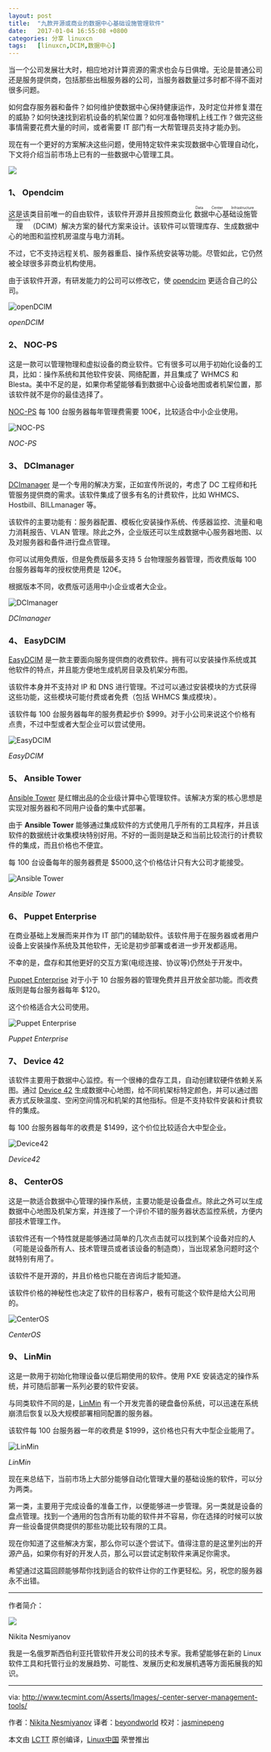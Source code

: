 ```yaml
---
layout: post
title:	"九款开源或商业的数据中心基础设施管理软件"
date:	2017-01-04 16:55:08 +0800 
categories:	分享 linuxcn 
tags:	[linuxcn,DCIM,数据中心]
---
```



当一个公司发展壮大时，相应地对计算资源的需求也会与日俱增。无论是普通公司还是服务提供商，包括那些出租服务器的公司，当服务器数量过多时都不得不面对很多问题。


如何盘存服务器和备件？如何维护使数据中心保持健康运作，及时定位并修复潜在的威胁？如何快速找到宕机设备的机架位置？如何准备物理机上线工作？做完这些事情需要花费大量的时间，或者需要 IT 部门有一大帮管理员支持才能办到。


现在有一个更好的方案解决这些问题，使用特定软件来实现数据中心管理自动化，下文将介绍当前市场上已有的一些数据中心管理工具。


![](/Asserts/Images//attachment/album/201701/04/165459qyroddxoeq79za7d.jpg)


### 1、 Opendcim


这是该类目前唯一的自由软件，该软件开源并且按照商业化<ruby> 数据中心基础设施管理 <rt>  Data Center Infrastructure Management </rt></ruby>（DCIM）解决方案的替代方案来设计。该软件可以管理库存、生成数据中心的地图和监控机房温度与电力消耗。


不过，它不支持远程关机、服务器重启、操作系统安装等功能。尽管如此，它仍然被全球很多非商业机构使用。


由于该软件开源，有研发能力的公司可以修改它，使 [opendcim](http://opendcim.org/) 更适合自己的公司。


![openDCIM](/Asserts/Images//attachment/album/201701/04/165509p02ala01zdjdoaba.png)


*openDCIM*


### 2、 NOC-PS


这是一款可以管理物理和虚拟设备的商业软件。它有很多可以用于初始化设备的工具，比如：操作系统和其他软件安装、网络配置，并且集成了 WHMCS 和 Blesta。美中不足的是，如果你希望能够看到数据中心设备地图或者机架位置，那该软件就不是你的最佳选择了。


[NOC-PS](http://noc-ps.com/) 每 100 台服务器每年管理费需要 100€，比较适合中小企业使用。


![NOC-PS](/Asserts/Images//attachment/album/201701/04/165511fo2b3o833k794i3b.png)


*NOC-PS*


### 3、 DCImanager


[DCImanager](https://www.ispsystem.com/software/dcimanager) 是一个专用的解决方案，正如宣传所说的，考虑了 DC 工程师和托管服务提供商的需求。该软件集成了很多有名的计费软件，比如 WHMCS、Hostbill、BILLmanager 等。


该软件的主要功能有：服务器配置、模板化安装操作系统、传感器监控、流量和电力消耗报告、VLAN 管理。除此之外，企业版还可以生成数据中心服务器地图、以及对服务器和备件进行盘点管理。


你可以试用免费版，但是免费版最多支持 5 台物理服务器管理，而收费版每 100 台服务器每年的授权使用费是 120€。


根据版本不同，收费版可适用中小企业或者大企业。


![DCImanager](/Asserts/Images//attachment/album/201701/04/165513hl3p1lj5lm6ieeie.png)


*DCImanager*


### 4、 EasyDCIM


[EasyDCIM](https://www.easydcim.com/) 是一款主要面向服务提供商的收费软件。拥有可以安装操作系统或其他软件的特点，并且能方便地生成机房目录及机架分布图。


该软件本身并不支持对 IP 和 DNS 进行管理。不过可以通过安装模块的方式获得这些功能，这些模块可能付费或者免费（包括 WHMCS 集成模块）。


该软件每 100 台服务器每年的服务费起步价 $999。对于小公司来说这个价格有点贵，不过中型或者大型企业可以尝试使用。


![EasyDCIM](/Asserts/Images//attachment/album/201701/04/165518vp0j6pj1eh4em6z1.png)


*EasyDCIM*


### 5、 Ansible Tower


[Ansible Tower](https://www.ansible.com/) 是红帽出品的企业级计算中心管理软件。该解决方案的核心思想是实现对服务器和不同用户设备的集中式部署。


由于 **Ansible Tower** 能够通过集成软件的方式使用几乎所有的工具程序，并且该软件的数据统计收集模块特别好用。不好的一面则是缺乏和当前比较流行的计费软件的集成，而且价格也不便宜。


每 100 台设备每年的服务器费是 $5000,这个价格估计只有大公司才能接受。


![Ansible Tower](/Asserts/Images//attachment/album/201701/04/165519uouftdoi3uuv24nt.png)


*Ansible Tower*


### 6、 Puppet Enterprise


在商业基础上发展而来并作为 IT 部门的辅助软件。该软件用于在服务器或者用户设备上安装操作系统及其他软件，无论是初步部署或者进一步开发都适用。


不幸的是，盘存和其他更好的交互方案(电缆连接、协议等)仍然处于开发中。


[Puppet Enterprise](https://puppet.com/) 对于小于 10 台服务器的管理免费并且开放全部功能。而收费版则是每台服务器每年 $120。


这个价格适合大公司使用。


![Puppet Enterprise](/Asserts/Images//attachment/album/201701/04/165523vkzom1nke4ow4deo.png)


*Puppet Enterprise*


### 7、 Device 42


该软件主要用于数据中心监控。有一个很棒的盘存工具，自动创建软硬件依赖关系图。通过 [Device 42](http://www.device42.com/) 生成数据中心地图，给不同机架标特定颜色，并可以通过图表方式反映温度、空闲空间情况和机架的其他指标。但是不支持软件安装和计费软件的集成。


每 100 台服务器每年的收费是 $1499，这个价位比较适合大中型企业。


![Device42](/Asserts/Images//attachment/album/201701/04/165525vcw7e44449bwgv8b.png)


*Device42*


### 8、 CenterOS


这是一款适合数据中心管理的操作系统，主要功能是设备盘点。除此之外可以生成数据中心地图及机架方案，并连接了一个评价不错的服务器状态监控系统，方便内部技术管理工作。


该软件还有一个特性就是能够通过简单的几次点击就可以找到某个设备对应的人（可能是设备所有人、技术管理员或者该设备的制造商），当出现紧急问题时这个就特别有用了。


该软件不是开源的，并且价格也只能在咨询后才能知道。


该软件价格的神秘性也决定了软件的目标客户，极有可能这个软件是给大公司用的。


![CenterOS](/Asserts/Images//attachment/album/201701/04/165529tvrb2q62r26t2ybr.png)


*CenterOS*


### 9、 LinMin


这是一款用于初始化物理设备以便后期使用的软件。使用 PXE 安装选定的操作系统，并可随后部署一系列必要的软件安装。


与同类软件不同的是，[LinMin](http://www.linmin.com/) 有一个开发完善的硬盘备份系统，可以迅速在系统崩溃后恢复以及大规模部署相同配置的服务器。


该软件每 100 台服务器一年的收费是 $1999，这价格也只有大中型企业能用了。


![LinMin](/Asserts/Images//attachment/album/201701/04/165531ni0sslgn7rleg7fv.jpg)


*LinMin*


现在来总结下，当前市场上大部分能够自动化管理大量的基础设施的软件，可以分为两类。


第一类，主要用于完成设备的准备工作，以便能够进一步管理。另一类就是设备的盘点管理。找到一个通用的包含所有功能的软件并不容易，你在选择的时候可以放弃一些设备提供商提供的那些功能比较有限的工具。


现在你知道了这些解决方案，那么你可以逐个尝试下。值得注意的是这里列出的开源产品，如果你有好的开发人员，那么可以尝试定制软件来满足你需求。


希望通过这篇回顾能够帮你找到适合的软件让你的工作更轻松。另，祝您的服务器永不出错。




---


作者简介：


![](/Asserts/Images//attachment/album/201701/04/165532p666jtgqrtsq7rvr.jpg)


Nikita Nesmiyanov


我是一名俄罗斯西伯利亚托管软件开发公司的技术专家。我希望能够在新的 Linux 软件工具和托管行业的发展趋势、可能性、发展历史和发展机遇等方面拓展我的知识。


 




---


via: <http://www.tecmint.com/Asserts/Images/-center-server-management-tools/>


作者：[Nikita Nesmiyanov](http://www.tecmint.com/author/nesmiyanov/) 译者：[beyondworld](https://github.com/beyondworld) 校对：[jasminepeng](https://github.com/jasminepeng)


本文由 [LCTT](https://github.com/LCTT/TranslateProject) 原创编译，[Linux中国](https://linux.cn/) 荣誉推出
